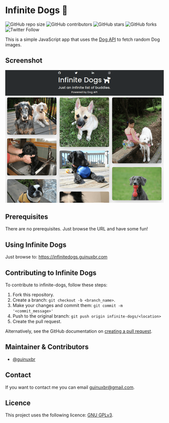 # Infinite Dogs 🐶

![GitHub repo size](https://img.shields.io/github/repo-size/guinuxbr/infinite-dogs)
![GitHub contributors](https://img.shields.io/github/contributors/guinuxbr/infinite-dogs)
![GitHub stars](https://img.shields.io/github/stars/guinuxbr/infinite-dogs)
![GitHub forks](https://img.shields.io/github/forks/guinuxbr/infinite-dogs)
![Twitter Follow](https://img.shields.io/twitter/follow/guinuxbr?style=social)

This is a simple JavaScript app that uses the [Dog API](https://dog.ceo/dog-api/) to fetch random Dog images.

## Screenshot

![screenshot](./screenshot.png)

## Prerequisites

There are no prerequisites. Just browse the URL and have some fun!

## Using Infinite Dogs

Just browse to: <https://infinitedogs.guinuxbr.com>

## Contributing to Infinite Dogs

To contribute to infinite-dogs, follow these steps:

1. Fork this repository.
2. Create a branch: `git checkout -b <branch_name>`.
3. Make your changes and commit them: `git commit -m '<commit_message>'`
4. Push to the original branch: `git push origin infinite-dogs/<location>`
5. Create the pull request.

Alternatively, see the GitHub documentation on [creating a pull request](https://help.github.com/en/github/collaborating-with-issues-and-pull-requests/creating-a-pull-request).

## Maintainer & Contributors

* [@guinuxbr](https://github.com/guinuxbr)

## Contact

If you want to contact me you can email <guinuxbr@gmail.com>.

## Licence

This project uses the following licence: [GNU GPLv3](https://www.gnu.org/licenses/gpl-3.0.html).

